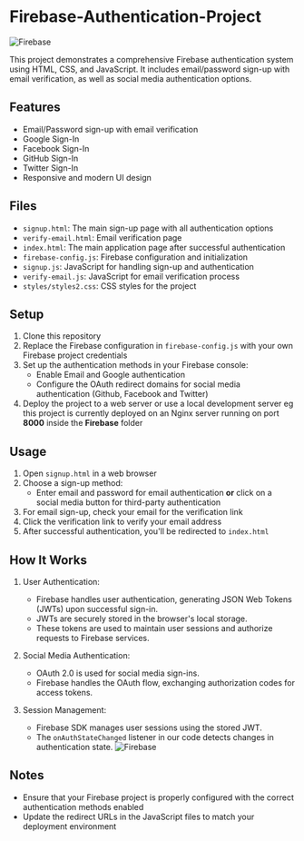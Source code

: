 # Firebase-Authentication-Project
![Firebase](https://sk10codebase.online/images/FirebaseAuth.png)

This project demonstrates a comprehensive Firebase authentication system using HTML, CSS, and JavaScript. It includes email/password sign-up with email verification, as well as social media authentication options.

## Features

- Email/Password sign-up with email verification
- Google Sign-In
- Facebook Sign-In
- GitHub Sign-In
- Twitter Sign-In
- Responsive and modern UI design


## Files

- `signup.html`: The main sign-up page with all authentication options
- `verify-email.html`: Email verification page
- `index.html`: The main application page after successful authentication
- `firebase-config.js`: Firebase configuration and initialization
- `signup.js`: JavaScript for handling sign-up and authentication
- `verify-email.js`: JavaScript for email verification process
- `styles/styles2.css`: CSS styles for the project
  
## Setup

1. Clone this repository
2. Replace the Firebase configuration in `firebase-config.js` with your own Firebase project credentials
3. Set up the authentication methods in your Firebase console:
   - Enable Email and Google authentication
   - Configure the OAuth redirect domains for social media authentication (Github, Facebook and Twitter)
4. Deploy the project to a web server or use a local development server eg this project is currently deployed on an Nginx server running on port 
   **8000** inside the **Firebase** folder
   
## Usage

1. Open `signup.html` in a web browser
2. Choose a sign-up method:
   - Enter email and password for email authentication **or** click on a social media button for third-party authentication
3. For email sign-up, check your email for the verification link
4. Click the verification link to verify your email address
5. After successful authentication, you'll be redirected to `index.html`

## How It Works

1. User Authentication:
   - Firebase handles user authentication, generating JSON Web Tokens (JWTs) upon successful sign-in.
   - JWTs are securely stored in the browser's local storage.
   - These tokens are used to maintain user sessions and authorize requests to Firebase services.

2. Social Media Authentication:
   - OAuth 2.0 is used for social media sign-ins.
   - Firebase handles the OAuth flow, exchanging authorization codes for access tokens.

3. Session Management:
   - Firebase SDK manages user sessions using the stored JWT.
   - The `onAuthStateChanged` listener in our code detects changes in authentication state.
     ![Firebase](https://sk10codebase.online/images/Firebase.png)

## Notes

- Ensure that your Firebase project is properly configured with the correct authentication methods enabled
- Update the redirect URLs in the JavaScript files to match your deployment environment
